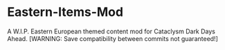 # Eastern-Items-Mod
A W.I.P. Eastern European themed content mod for Cataclysm Dark Days Ahead. [WARNING: Save compatibility between commits not guaranteed!]
